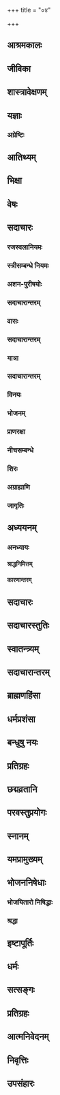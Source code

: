 +++
title = "०४"

+++

## आश्रमकालः
<div class="js_include " url="/kalpAntaram/static/smRtiH/manuH/vishvAsa_prastutiH/04/001_chaturtham_AyuSho.md"  newLevelForH1="4" title="None" > </div>


## जीविका
<div class="js_include " url="/kalpAntaram/static/smRtiH/manuH/vishvAsa_prastutiH/04/002_adroheNaiva_bhUtAnAm.md"  newLevelForH1="4" title="None" > </div>


<div class="js_include " url="/kalpAntaram/static/smRtiH/manuH/vishvAsa_prastutiH/04/003_yAtrAmAtraprasiddhy-arthaM_svaiH.md"  newLevelForH1="4" title="None" > </div>


<div class="js_include " url="/kalpAntaram/static/smRtiH/manuH/vishvAsa_prastutiH/04/004_RtAmRtAbhyA~n_jIvet.md"  newLevelForH1="4" title="None" > </div>

<div class="js_include " url="/kalpAntaram/static/smRtiH/manuH/vishvAsa_prastutiH/04/005_Rtam_unCha-shilam.md"  newLevelForH1="4" title="None" > </div>


<div class="js_include " url="/kalpAntaram/static/smRtiH/manuH/vishvAsa_prastutiH/04/006_satyAnRtan_tu.md"  newLevelForH1="4" title="None" > </div>


<div class="js_include " url="/kalpAntaram/static/smRtiH/manuH/vishvAsa_prastutiH/04/007_kusUla-dhAnyako_vA.md"  newLevelForH1="4" title="None" > </div>


<div class="js_include " url="/kalpAntaram/static/smRtiH/manuH/vishvAsa_prastutiH/04/008_chaturNAm_api.md"  newLevelForH1="4" title="None" > </div>


<div class="js_include " url="/kalpAntaram/static/smRtiH/manuH/vishvAsa_prastutiH/04/009_ShaT-karmaiko_bhavaty.md"  newLevelForH1="4" title="None" > </div>


<div class="js_include " url="/kalpAntaram/static/smRtiH/manuH/vishvAsa_prastutiH/04/010_vartayaMsh_cha.md"  newLevelForH1="4" title="None" > </div>


<div class="js_include " url="/kalpAntaram/static/smRtiH/manuH/vishvAsa_prastutiH/04/011_na_lokavRttam.md"  newLevelForH1="4" title="None" > </div>


<div class="js_include " url="/kalpAntaram/static/smRtiH/manuH/vishvAsa_prastutiH/04/012_santoSham_param.md"  newLevelForH1="4" title="None" > </div>


<div class="js_include " url="/kalpAntaram/static/smRtiH/manuH/vishvAsa_prastutiH/04/013_ato.anyatamayA.md"  newLevelForH1="4" title="None" > </div>


<div class="js_include " url="/kalpAntaram/static/smRtiH/manuH/vishvAsa_prastutiH/04/014_vedoditaM_svakam.md"  newLevelForH1="4" title="None" > </div>


<div class="js_include " url="/kalpAntaram/static/smRtiH/manuH/vishvAsa_prastutiH/04/015_nehetA-rthAn_prasangena.md"  newLevelForH1="4" title="None" > </div>


<div class="js_include " url="/kalpAntaram/static/smRtiH/manuH/vishvAsa_prastutiH/04/016_indriyArtheShu_sarveShu.md"  newLevelForH1="4" title="None" > </div>


<div class="js_include " url="/kalpAntaram/static/smRtiH/manuH/vishvAsa_prastutiH/04/017_sarvAn_parityajed.md"  newLevelForH1="4" title="None" > </div>


<div class="js_include " url="/kalpAntaram/static/smRtiH/manuH/vishvAsa_prastutiH/04/018_vayasaH_karmaNo.md"  newLevelForH1="4" title="None" > </div>


## शास्त्रावेक्षणम्
<div class="js_include " url="/kalpAntaram/static/smRtiH/manuH/vishvAsa_prastutiH/04/019_buddhi-vRddhi-karANy_Ashu.md"  newLevelForH1="4" title="None" > </div>


<div class="js_include " url="/kalpAntaram/static/smRtiH/manuH/vishvAsa_prastutiH/04/020_yathA_yathA.md"  newLevelForH1="4" title="None" > </div>


## यज्ञाः
<div class="js_include " url="/kalpAntaram/static/smRtiH/manuH/vishvAsa_prastutiH/04/021_RShiyajnan_devayajnam.md"  newLevelForH1="4" title="None" > </div>


<div class="js_include " url="/kalpAntaram/static/smRtiH/manuH/vishvAsa_prastutiH/04/022_etAn_eke.md"  newLevelForH1="4" title="None" > </div>


<div class="js_include " url="/kalpAntaram/static/smRtiH/manuH/vishvAsa_prastutiH/04/023_vAchy_eke.md"  newLevelForH1="4" title="None" > </div>


<div class="js_include " url="/kalpAntaram/static/smRtiH/manuH/vishvAsa_prastutiH/04/024_jnAnenaivA-pare_viprA.md"  newLevelForH1="4" title="None" > </div>


<div class="js_include " url="/kalpAntaram/static/smRtiH/manuH/vishvAsa_prastutiH/04/025_agnihotra~n_cha.md"  newLevelForH1="4" title="None" > </div>


### अग्रेष्टिः
<div class="js_include " url="/kalpAntaram/static/smRtiH/manuH/vishvAsa_prastutiH/04/026_sasyAnte_navasasyeShTyA.md"  newLevelForH1="4" title="None" > </div>


<div class="js_include " url="/kalpAntaram/static/smRtiH/manuH/vishvAsa_prastutiH/04/027_nA-niShTvA_navasasyeShTyA.md"  newLevelForH1="4" title="None" > </div>


<div class="js_include " url="/kalpAntaram/static/smRtiH/manuH/vishvAsa_prastutiH/04/028_navenA-narchitA_hy.md"  newLevelForH1="4" title="None" > </div>


## आतिथ्यम्
<div class="js_include " url="/kalpAntaram/static/smRtiH/manuH/vishvAsa_prastutiH/04/029_AsanAshana-shayyAbhir_adbhir.md"  newLevelForH1="4" title="None" > </div>


<div class="js_include " url="/kalpAntaram/static/smRtiH/manuH/vishvAsa_prastutiH/04/030_pAShANDino_vikarmasthAn.md"  newLevelForH1="4" title="None" > </div>


<div class="js_include " url="/kalpAntaram/static/smRtiH/manuH/vishvAsa_prastutiH/04/031_vedavidyA-vrata-snAtA~n_shrotriyAn.md"  newLevelForH1="4" title="None" > </div>


## भिक्षा
<div class="js_include " url="/kalpAntaram/static/smRtiH/manuH/vishvAsa_prastutiH/04/032_shaktito.apachamAnebhyo.md"  newLevelForH1="4" title="None" > </div>


<div class="js_include " url="/kalpAntaram/static/smRtiH/manuH/vishvAsa_prastutiH/04/033_rAjato_dhanam.md"  newLevelForH1="4" title="None" > </div>


## वेषः
<div class="js_include " url="/kalpAntaram/static/smRtiH/manuH/vishvAsa_prastutiH/04/034_na_sIdet.md"  newLevelForH1="4" title="None" > </div>


<div class="js_include " url="/kalpAntaram/static/smRtiH/manuH/vishvAsa_prastutiH/04/035_kLLiptakesha-nakha-shmashrur_dAntaH.md"  newLevelForH1="4" title="None" > </div>


<div class="js_include " url="/kalpAntaram/static/smRtiH/manuH/vishvAsa_prastutiH/04/036_vaiNavIn_dhArayed.md"  newLevelForH1="4" title="None" > </div>


## सदाचारः
<div class="js_include " url="/kalpAntaram/static/smRtiH/manuH/vishvAsa_prastutiH/04/037_nexetodyantam_Adityam.md"  newLevelForH1="4" title="None" > </div>


<div class="js_include " url="/kalpAntaram/static/smRtiH/manuH/vishvAsa_prastutiH/04/038_na_langhayed.md"  newLevelForH1="4" title="None" > </div>


<div class="js_include " url="/kalpAntaram/static/smRtiH/manuH/vishvAsa_prastutiH/04/039_mRda~N_gAm.md"  newLevelForH1="4" title="None" > </div>


### रजस्वलानियमः
<div class="js_include " url="/kalpAntaram/static/smRtiH/manuH/vishvAsa_prastutiH/04/040_nopagachChet_pramatto.md"  newLevelForH1="4" title="None" > </div>


<div class="js_include " url="/kalpAntaram/static/smRtiH/manuH/vishvAsa_prastutiH/04/041_rajasAbhiplutAn_nArIm.md"  newLevelForH1="4" title="None" > </div>


<div class="js_include " url="/kalpAntaram/static/smRtiH/manuH/vishvAsa_prastutiH/04/042_tAM_vivarjayatas.md"  newLevelForH1="4" title="None" > </div>


### स्त्रीसम्बन्धे नियमः
<div class="js_include " url="/kalpAntaram/static/smRtiH/manuH/vishvAsa_prastutiH/04/043_nA-shnIyAd_bhAryayA.md"  newLevelForH1="4" title="None" > </div>


<div class="js_include " url="/kalpAntaram/static/smRtiH/manuH/vishvAsa_prastutiH/04/044_nA-njayantIM_svake.md"  newLevelForH1="4" title="None" > </div>


### अशन-पुरीषयोः
<div class="js_include " url="/kalpAntaram/static/smRtiH/manuH/vishvAsa_prastutiH/04/045_nA-nnam_adyAd.md"  newLevelForH1="4" title="None" > </div>


<div class="js_include " url="/kalpAntaram/static/smRtiH/manuH/vishvAsa_prastutiH/04/046_na_phAlakRShTe.md"  newLevelForH1="4" title="None" > </div>


<div class="js_include " url="/kalpAntaram/static/smRtiH/manuH/vishvAsa_prastutiH/04/047_na_sa-sattveShu.md"  newLevelForH1="4" title="None" > </div>


<div class="js_include " url="/kalpAntaram/static/smRtiH/manuH/vishvAsa_prastutiH/04/048_vAyv-agni-vipram_Adityam.md"  newLevelForH1="4" title="None" > </div>


<div class="js_include " url="/kalpAntaram/static/smRtiH/manuH/vishvAsa_prastutiH/04/049_tiraskRtyochcharet_kAShTha-.md"  newLevelForH1="4" title="None" > </div>


<div class="js_include " url="/kalpAntaram/static/smRtiH/manuH/vishvAsa_prastutiH/04/050_mUtrochchAra-samutsargan_divA.md"  newLevelForH1="4" title="None" > </div>


<div class="js_include " url="/kalpAntaram/static/smRtiH/manuH/vishvAsa_prastutiH/04/051_ChAyAyAm_andhakAre.md"  newLevelForH1="4" title="None" > </div>


<div class="js_include " url="/kalpAntaram/static/smRtiH/manuH/vishvAsa_prastutiH/04/052_praty-agnim_prati-sUryam.md"  newLevelForH1="4" title="None" > </div>


### सदाचारान्तरम्
<div class="js_include " url="/kalpAntaram/static/smRtiH/manuH/vishvAsa_prastutiH/04/053_nA-gnim_mukhenopadhamen.md"  newLevelForH1="4" title="None" > </div>


<div class="js_include " url="/kalpAntaram/static/smRtiH/manuH/vishvAsa_prastutiH/04/054_adhastAn_nopadadhyAch.md"  newLevelForH1="4" title="None" > </div>


<div class="js_include " url="/kalpAntaram/static/smRtiH/manuH/vishvAsa_prastutiH/04/055_nA-shnIyAt_sandhivelAyAm.md"  newLevelForH1="4" title="None" > </div>


<div class="js_include " url="/kalpAntaram/static/smRtiH/manuH/vishvAsa_prastutiH/04/056_nA-psu_mUtram.md"  newLevelForH1="4" title="None" > </div>


<div class="js_include " url="/kalpAntaram/static/smRtiH/manuH/vishvAsa_prastutiH/04/057_naikaH_supyAch.md"  newLevelForH1="4" title="None" > </div>


<div class="js_include " url="/kalpAntaram/static/smRtiH/manuH/vishvAsa_prastutiH/04/058_agnyagAre_gavAm.md"  newLevelForH1="4" title="None" > </div>


<div class="js_include " url="/kalpAntaram/static/smRtiH/manuH/vishvAsa_prastutiH/04/059_na_vArayed.md"  newLevelForH1="4" title="None" > </div>


### वासः
<div class="js_include " url="/kalpAntaram/static/smRtiH/manuH/vishvAsa_prastutiH/04/060_nA-dharmike_vased.md"  newLevelForH1="4" title="None" > </div>


<div class="js_include " url="/kalpAntaram/static/smRtiH/manuH/vishvAsa_prastutiH/04/061_na_shUdrarAjye.md"  newLevelForH1="4" title="None" > </div>


### सदाचारान्तरम्
<div class="js_include " url="/kalpAntaram/static/smRtiH/manuH/vishvAsa_prastutiH/04/062_na_bhunjItoddhRta-sneham.md"  newLevelForH1="4" title="None" > </div>

<div class="js_include " url="/kalpAntaram/static/smRtiH/manuH/vishvAsa_prastutiH/04/063_na_kurvIta.md"  newLevelForH1="4" title="None" > </div>


<div class="js_include " url="/kalpAntaram/static/smRtiH/manuH/vishvAsa_prastutiH/04/064_na_nRtyed.md"  newLevelForH1="4" title="None" > </div>


<div class="js_include " url="/kalpAntaram/static/smRtiH/manuH/vishvAsa_prastutiH/04/065_na_pAdau.md"  newLevelForH1="4" title="None" > </div>


<div class="js_include " url="/kalpAntaram/static/smRtiH/manuH/vishvAsa_prastutiH/04/066_upAnahau_cha.md"  newLevelForH1="4" title="None" > </div>


### यात्रा
<div class="js_include " url="/kalpAntaram/static/smRtiH/manuH/vishvAsa_prastutiH/04/067_nA-vinItair_bhajed.md"  newLevelForH1="4" title="None" > </div>


<div class="js_include " url="/kalpAntaram/static/smRtiH/manuH/vishvAsa_prastutiH/04/068_vinItais_tu.md"  newLevelForH1="4" title="None" > </div>


### सदाचारान्तरम्
<div class="js_include " url="/kalpAntaram/static/smRtiH/manuH/vishvAsa_prastutiH/04/069_bAlAtapaH_pretadhUmo.md"  newLevelForH1="4" title="None" > </div>


<div class="js_include " url="/kalpAntaram/static/smRtiH/manuH/vishvAsa_prastutiH/04/070_na_mRl-loShTham.md"  newLevelForH1="4" title="None" > </div>


<div class="js_include " url="/kalpAntaram/static/smRtiH/manuH/vishvAsa_prastutiH/04/071_loShThamardI_tRNachChedI.md"  newLevelForH1="4" title="None" > </div>


### विनयः
<div class="js_include " url="/kalpAntaram/static/smRtiH/manuH/vishvAsa_prastutiH/04/072_na_vigarhya.md"  newLevelForH1="4" title="None" > </div>


<div class="js_include " url="/kalpAntaram/static/smRtiH/manuH/vishvAsa_prastutiH/04/073_advAreNa_cha.md"  newLevelForH1="4" title="None" > </div>


<div class="js_include " url="/kalpAntaram/static/smRtiH/manuH/vishvAsa_prastutiH/04/074_nA-xair_dIvyet.md"  newLevelForH1="4" title="None" > </div>


### भोजनम्
<div class="js_include " url="/kalpAntaram/static/smRtiH/manuH/vishvAsa_prastutiH/04/075_sarva~n_cha.md"  newLevelForH1="4" title="None" > </div>


<div class="js_include " url="/kalpAntaram/static/smRtiH/manuH/vishvAsa_prastutiH/04/076_Ardra-pAdas_tu.md"  newLevelForH1="4" title="None" > </div>


### प्राणरक्षा
<div class="js_include " url="/kalpAntaram/static/smRtiH/manuH/vishvAsa_prastutiH/04/077_achaxur_viShayam.md"  newLevelForH1="4" title="None" > </div>


<div class="js_include " url="/kalpAntaram/static/smRtiH/manuH/vishvAsa_prastutiH/04/078_adhitiShThen_na.md"  newLevelForH1="4" title="None" > </div>


### नीचसम्बन्धे
<div class="js_include " url="/kalpAntaram/static/smRtiH/manuH/vishvAsa_prastutiH/04/079_na_saMvasech.md"  newLevelForH1="4" title="None" > </div>


<div class="js_include " url="/kalpAntaram/static/smRtiH/manuH/vishvAsa_prastutiH/04/080_na_shUdrAya.md"  newLevelForH1="4" title="None" > </div>

<div class="js_include " url="/kalpAntaram/static/smRtiH/manuH/vishvAsa_prastutiH/04/081_yo_hy.md"  newLevelForH1="4" title="None" > </div>


### शिरः
<div class="js_include " url="/kalpAntaram/static/smRtiH/manuH/vishvAsa_prastutiH/04/082_na_saMhatAbhyAm.md"  newLevelForH1="4" title="None" > </div>

<div class="js_include " url="/kalpAntaram/static/smRtiH/manuH/vishvAsa_prastutiH/04/083_keshagrahAn_prahArAMsh.md"  newLevelForH1="4" title="None" > </div>


### अग्राह्याणि
<div class="js_include " url="/kalpAntaram/static/smRtiH/manuH/vishvAsa_prastutiH/04/084_na_rAjnaH.md"  newLevelForH1="4" title="None" > </div>


<div class="js_include " url="/kalpAntaram/static/smRtiH/manuH/vishvAsa_prastutiH/04/085_dashasUnA-sama~n_chakram.md"  newLevelForH1="4" title="None" > </div>


<div class="js_include " url="/kalpAntaram/static/smRtiH/manuH/vishvAsa_prastutiH/04/086_dasha_sUnAsahasrANi.md"  newLevelForH1="4" title="None" > </div>


<div class="js_include " url="/kalpAntaram/static/smRtiH/manuH/vishvAsa_prastutiH/04/087_yo_rAjnaH.md"  newLevelForH1="4" title="None" > </div>


<div class="js_include " url="/kalpAntaram/static/smRtiH/manuH/vishvAsa_prastutiH/04/088_tAmisram_andhatAmisram.md"  newLevelForH1="4" title="None" > </div>


<div class="js_include " url="/kalpAntaram/static/smRtiH/manuH/vishvAsa_prastutiH/04/089_sanjIvanam_mahAvIchim.md"  newLevelForH1="4" title="None" > </div>


<div class="js_include " url="/kalpAntaram/static/smRtiH/manuH/vishvAsa_prastutiH/04/090_lohashankum_RjISham.md"  newLevelForH1="4" title="None" > </div>


<div class="js_include " url="/kalpAntaram/static/smRtiH/manuH/vishvAsa_prastutiH/04/091_etad_vidanto.md"  newLevelForH1="4" title="None" > </div>


### जागृतिः
<div class="js_include " url="/kalpAntaram/static/smRtiH/manuH/vishvAsa_prastutiH/04/092_brAhme_muhUrte.md"  newLevelForH1="4" title="None" > </div>


<div class="js_include " url="/kalpAntaram/static/smRtiH/manuH/vishvAsa_prastutiH/04/093_utthAyAvashyaka~N_kRtvA.md"  newLevelForH1="4" title="None" > </div>


<div class="js_include " url="/kalpAntaram/static/smRtiH/manuH/vishvAsa_prastutiH/04/094_RShayo_dIrghasandhyatvAd.md"  newLevelForH1="4" title="None" > </div>


## अध्ययनम्
<div class="js_include " url="/kalpAntaram/static/smRtiH/manuH/vishvAsa_prastutiH/04/095_shrAvaNyAm_prauShThapadyAm.md"  newLevelForH1="4" title="None" > </div>


<div class="js_include " url="/kalpAntaram/static/smRtiH/manuH/vishvAsa_prastutiH/04/096_puShye_tu.md"  newLevelForH1="4" title="None" > </div>


<div class="js_include " url="/kalpAntaram/static/smRtiH/manuH/vishvAsa_prastutiH/04/097_yathAshAstran_tu.md"  newLevelForH1="4" title="None" > </div>


<div class="js_include " url="/kalpAntaram/static/smRtiH/manuH/vishvAsa_prastutiH/04/098_ata_Urdhvam.md"  newLevelForH1="4" title="None" > </div>


<div class="js_include " url="/kalpAntaram/static/smRtiH/manuH/vishvAsa_prastutiH/04/099_nA-vispaShTam_adhIyIta.md"  newLevelForH1="4" title="None" > </div>


<div class="js_include " url="/kalpAntaram/static/smRtiH/manuH/vishvAsa_prastutiH/04/100_yathoditena_vidhinA.md"  newLevelForH1="4" title="None" > </div>


### अनध्यायः
<div class="js_include " url="/kalpAntaram/static/smRtiH/manuH/vishvAsa_prastutiH/04/101_imAn_nityam.md"  newLevelForH1="4" title="None" > </div>


<div class="js_include " url="/kalpAntaram/static/smRtiH/manuH/vishvAsa_prastutiH/04/102_karNashrave.anile.md"  newLevelForH1="4" title="None" > </div>


<div class="js_include " url="/kalpAntaram/static/smRtiH/manuH/vishvAsa_prastutiH/04/103_vidyut-stanita-varSheShu_maholkAnAm.md"  newLevelForH1="4" title="None" > </div>


<div class="js_include " url="/kalpAntaram/static/smRtiH/manuH/vishvAsa_prastutiH/04/104_etAMs_tv.md"  newLevelForH1="4" title="None" > </div>


<div class="js_include " url="/kalpAntaram/static/smRtiH/manuH/vishvAsa_prastutiH/04/105_nirghAte_bhUmichalane.md"  newLevelForH1="4" title="None" > </div>


<div class="js_include " url="/kalpAntaram/static/smRtiH/manuH/vishvAsa_prastutiH/04/106_prAduShkRteShv_agniShu.md"  newLevelForH1="4" title="None" > </div>


<div class="js_include " url="/kalpAntaram/static/smRtiH/manuH/vishvAsa_prastutiH/04/107_nityAnadhyAya_eva.md"  newLevelForH1="4" title="None" > </div>


<div class="js_include " url="/kalpAntaram/static/smRtiH/manuH/vishvAsa_prastutiH/04/108_antargata-shave_grAme.md"  newLevelForH1="4" title="None" > </div>


#### श्राद्धनिमित्तम्
<div class="js_include " url="/kalpAntaram/static/smRtiH/manuH/vishvAsa_prastutiH/04/109_udake_madhyarAtre.md"  newLevelForH1="4" title="None" > </div>


<div class="js_include " url="/kalpAntaram/static/smRtiH/manuH/vishvAsa_prastutiH/04/110_pratigRhya_dvijo.md"  newLevelForH1="4" title="None" > </div>


<div class="js_include " url="/kalpAntaram/static/smRtiH/manuH/vishvAsa_prastutiH/04/111_yAvad_ekAnudiShTasya.md"  newLevelForH1="4" title="None" > </div>


#### कारणान्तरम्
<div class="js_include " url="/kalpAntaram/static/smRtiH/manuH/vishvAsa_prastutiH/04/112_shayAnaH_prauDha-pAdash.md"  newLevelForH1="4" title="None" > </div>


<div class="js_include " url="/kalpAntaram/static/smRtiH/manuH/vishvAsa_prastutiH/04/113_nIhAre_bANashabde.md"  newLevelForH1="4" title="None" > </div>


<div class="js_include " url="/kalpAntaram/static/smRtiH/manuH/vishvAsa_prastutiH/04/114_amAvAsyA_gurum.md"  newLevelForH1="4" title="None" > </div>


<div class="js_include " url="/kalpAntaram/static/smRtiH/manuH/vishvAsa_prastutiH/04/115_pAMsuvarShe_dishAm.md"  newLevelForH1="4" title="None" > </div>


<div class="js_include " url="/kalpAntaram/static/smRtiH/manuH/vishvAsa_prastutiH/04/116_nA-dhIyIta_shmashAnAnte.md"  newLevelForH1="4" title="None" > </div>


<div class="js_include " url="/kalpAntaram/static/smRtiH/manuH/vishvAsa_prastutiH/04/117_prANi_vA.md"  newLevelForH1="4" title="None" > </div>


<div class="js_include " url="/kalpAntaram/static/smRtiH/manuH/vishvAsa_prastutiH/04/118_chorair_upadrute.md"  newLevelForH1="4" title="None" > </div>


<div class="js_include " url="/kalpAntaram/static/smRtiH/manuH/vishvAsa_prastutiH/04/119_upAkarmaNi_chotsarge.md"  newLevelForH1="4" title="None" > </div>


<div class="js_include " url="/kalpAntaram/static/smRtiH/manuH/vishvAsa_prastutiH/04/120_nA-dhIyItA-shvam_ArUDho.md"  newLevelForH1="4" title="None" > </div>


<div class="js_include " url="/kalpAntaram/static/smRtiH/manuH/vishvAsa_prastutiH/04/121_na_vivAde.md"  newLevelForH1="4" title="None" > </div>


<div class="js_include " url="/kalpAntaram/static/smRtiH/manuH/vishvAsa_prastutiH/04/122_atithi~n_chA-nanujnApya.md"  newLevelForH1="4" title="None" > </div>


<div class="js_include " url="/kalpAntaram/static/smRtiH/manuH/vishvAsa_prastutiH/04/123_sAmadhvanAv_Rg-yajuShI.md"  newLevelForH1="4" title="None" > </div>


<div class="js_include " url="/kalpAntaram/static/smRtiH/manuH/vishvAsa_prastutiH/04/124_Rgvedo_deva-daivatyo.md"  newLevelForH1="4" title="None" > </div>


<div class="js_include " url="/kalpAntaram/static/smRtiH/manuH/vishvAsa_prastutiH/04/125_etad_vidvanto.md"  newLevelForH1="4" title="None" > </div>


<div class="js_include " url="/kalpAntaram/static/smRtiH/manuH/vishvAsa_prastutiH/04/126_pashu-maNDUka-mArjAra-_shva-sarpa-nakulAkhubhiH.md"  newLevelForH1="4" title="None" > </div>


<div class="js_include " url="/kalpAntaram/static/smRtiH/manuH/vishvAsa_prastutiH/04/127_dvAv_eva.md"  newLevelForH1="4" title="None" > </div>


## सदाचारः
<div class="js_include " url="/kalpAntaram/static/smRtiH/manuH/vishvAsa_prastutiH/04/128_amAvAsyAm_aShTamIm.md"  newLevelForH1="4" title="None" > </div>


<div class="js_include " url="/kalpAntaram/static/smRtiH/manuH/vishvAsa_prastutiH/04/129_na_snAnam.md"  newLevelForH1="4" title="None" > </div>


<div class="js_include " url="/kalpAntaram/static/smRtiH/manuH/vishvAsa_prastutiH/04/130_devatAnA~N_guro.md"  newLevelForH1="4" title="None" > </div>


<div class="js_include " url="/kalpAntaram/static/smRtiH/manuH/vishvAsa_prastutiH/04/131_madhyandine.ardharAtre.md"  newLevelForH1="4" title="None" > </div>


<div class="js_include " url="/kalpAntaram/static/smRtiH/manuH/vishvAsa_prastutiH/04/132_udvartanam_apasnAnam.md"  newLevelForH1="4" title="None" > </div>


<div class="js_include " url="/kalpAntaram/static/smRtiH/manuH/vishvAsa_prastutiH/04/133_vairiNan_nopaseveta.md"  newLevelForH1="4" title="None" > </div>


<div class="js_include " url="/kalpAntaram/static/smRtiH/manuH/vishvAsa_prastutiH/04/134_na_hIdRsham.md"  newLevelForH1="4" title="None" > </div>


<div class="js_include " url="/kalpAntaram/static/smRtiH/manuH/vishvAsa_prastutiH/04/135_xatriya~n_chaiva.md"  newLevelForH1="4" title="None" > </div>


<div class="js_include " url="/kalpAntaram/static/smRtiH/manuH/vishvAsa_prastutiH/04/136_etat_trayam.md"  newLevelForH1="4" title="None" > </div>


<div class="js_include " url="/kalpAntaram/static/smRtiH/manuH/vishvAsa_prastutiH/04/137_nAtmAnam_avamanyeta.md"  newLevelForH1="4" title="None" > </div>


<div class="js_include " url="/kalpAntaram/static/smRtiH/manuH/vishvAsa_prastutiH/04/138_satyam_brUyAt.md"  newLevelForH1="4" title="None" > </div>


<div class="js_include " url="/kalpAntaram/static/smRtiH/manuH/vishvAsa_prastutiH/04/139_bhadram_bhadram.md"  newLevelForH1="4" title="None" > </div>


<div class="js_include " url="/kalpAntaram/static/smRtiH/manuH/vishvAsa_prastutiH/04/140_nA-tikalyan_nA-tisAyam.md"  newLevelForH1="4" title="None" > </div>


<div class="js_include " url="/kalpAntaram/static/smRtiH/manuH/vishvAsa_prastutiH/04/141_hInAngAn_atiriktAngAn.md"  newLevelForH1="4" title="None" > </div>


<div class="js_include " url="/kalpAntaram/static/smRtiH/manuH/vishvAsa_prastutiH/04/142_na_spRshet.md"  newLevelForH1="4" title="None" > </div>


<div class="js_include " url="/kalpAntaram/static/smRtiH/manuH/vishvAsa_prastutiH/04/143_spRShTvaitAn_ashuchir.md"  newLevelForH1="4" title="None" > </div>


<div class="js_include " url="/kalpAntaram/static/smRtiH/manuH/vishvAsa_prastutiH/04/144_anAturaH_svAni.md"  newLevelForH1="4" title="None" > </div>


<div class="js_include " url="/kalpAntaram/static/smRtiH/manuH/vishvAsa_prastutiH/04/145_mangalAchArayuktaH_syAt.md"  newLevelForH1="4" title="None" > </div>


<div class="js_include " url="/kalpAntaram/static/smRtiH/manuH/vishvAsa_prastutiH/04/146_mangalAchArayuktAnAn_nityam.md"  newLevelForH1="4" title="None" > </div>


<div class="js_include " url="/kalpAntaram/static/smRtiH/manuH/vishvAsa_prastutiH/04/147_vedam_evA-bhyasen.md"  newLevelForH1="4" title="None" > </div>


<div class="js_include " url="/kalpAntaram/static/smRtiH/manuH/vishvAsa_prastutiH/04/148_vedAbhyAsena_satatam.md"  newLevelForH1="4" title="None" > </div>


<div class="js_include " url="/kalpAntaram/static/smRtiH/manuH/vishvAsa_prastutiH/04/149_paurvikIM_saMsmaran.md"  newLevelForH1="4" title="None" > </div>


<div class="js_include " url="/kalpAntaram/static/smRtiH/manuH/vishvAsa_prastutiH/04/150_sAvitrA~n_shAntihomAMsh.md"  newLevelForH1="4" title="None" > </div>


<div class="js_include " url="/kalpAntaram/static/smRtiH/manuH/vishvAsa_prastutiH/04/151_dUrAd_AvasathAn.md"  newLevelForH1="4" title="None" > </div>


<div class="js_include " url="/kalpAntaram/static/smRtiH/manuH/vishvAsa_prastutiH/04/152_maitram_prasAdhanam.md"  newLevelForH1="4" title="None" > </div>


<div class="js_include " url="/kalpAntaram/static/smRtiH/manuH/vishvAsa_prastutiH/04/153_daivatAny_abhigachChet.md"  newLevelForH1="4" title="None" > </div>


<div class="js_include " url="/kalpAntaram/static/smRtiH/manuH/vishvAsa_prastutiH/04/154_abhivAdayed_vRddhAMsh.md"  newLevelForH1="4" title="None" > </div>


## सदाचारस्तुतिः
<div class="js_include " url="/kalpAntaram/static/smRtiH/manuH/vishvAsa_prastutiH/04/155_shruti-smRty-uditaM_samya~N.md"  newLevelForH1="4" title="None" > </div>


<div class="js_include " url="/kalpAntaram/static/smRtiH/manuH/vishvAsa_prastutiH/04/156_AchArAl_labhate.md"  newLevelForH1="4" title="None" > </div>


<div class="js_include " url="/kalpAntaram/static/smRtiH/manuH/vishvAsa_prastutiH/04/157_dur-AchAro_hi.md"  newLevelForH1="4" title="None" > </div>


<div class="js_include " url="/kalpAntaram/static/smRtiH/manuH/vishvAsa_prastutiH/04/158_sarvalaxaNa-hIno.api.md"  newLevelForH1="4" title="None" > </div>


## स्वातन्त्र्यम्
<div class="js_include " url="/kalpAntaram/static/smRtiH/manuH/vishvAsa_prastutiH/04/159_yad_yat.md"  newLevelForH1="4" title="None" > </div>


<div class="js_include " url="/kalpAntaram/static/smRtiH/manuH/vishvAsa_prastutiH/04/160_sarvam_paravasham.md"  newLevelForH1="4" title="None" > </div>


<div class="js_include " url="/kalpAntaram/static/smRtiH/manuH/vishvAsa_prastutiH/04/161_yat_karma.md"  newLevelForH1="4" title="None" > </div>


## सदाचारान्तरम्
<div class="js_include " url="/kalpAntaram/static/smRtiH/manuH/vishvAsa_prastutiH/04/162_AchArya~n_cha.md"  newLevelForH1="4" title="None" > </div>


<div class="js_include " url="/kalpAntaram/static/smRtiH/manuH/vishvAsa_prastutiH/04/163_nAstikyaM_vedanindAm.md"  newLevelForH1="4" title="None" > </div>


<div class="js_include " url="/kalpAntaram/static/smRtiH/manuH/vishvAsa_prastutiH/04/164_parasya_daNDam.md"  newLevelForH1="4" title="None" > </div>


## ब्राह्मणहिंसा
<div class="js_include " url="/kalpAntaram/static/smRtiH/manuH/vishvAsa_prastutiH/04/165_brAhmaNAyA-vagurya_eva.md"  newLevelForH1="4" title="None" > </div>


<div class="js_include " url="/kalpAntaram/static/smRtiH/manuH/vishvAsa_prastutiH/04/166_tADayitvA_tRNenA-pi.md"  newLevelForH1="4" title="None" > </div>


<div class="js_include " url="/kalpAntaram/static/smRtiH/manuH/vishvAsa_prastutiH/04/167_ayudhyamAnasyotpAdya_brAhmaNasyA-sRg.md"  newLevelForH1="4" title="None" > </div>


<div class="js_include " url="/kalpAntaram/static/smRtiH/manuH/vishvAsa_prastutiH/04/168_shoNitaM_yAvataH.md"  newLevelForH1="4" title="None" > </div>


<div class="js_include " url="/kalpAntaram/static/smRtiH/manuH/vishvAsa_prastutiH/04/169_na_kadA.md"  newLevelForH1="4" title="None" > </div>


## धर्मप्रशंसा
<div class="js_include " url="/kalpAntaram/static/smRtiH/manuH/vishvAsa_prastutiH/04/170_adhArmiko_naro.md"  newLevelForH1="4" title="None" > </div>


<div class="js_include " url="/kalpAntaram/static/smRtiH/manuH/vishvAsa_prastutiH/04/171_na_sIdann.md"  newLevelForH1="4" title="None" > </div>


<div class="js_include " url="/kalpAntaram/static/smRtiH/manuH/vishvAsa_prastutiH/04/172_nA-dharmash_charito.md"  newLevelForH1="4" title="None" > </div>


<div class="js_include " url="/kalpAntaram/static/smRtiH/manuH/vishvAsa_prastutiH/04/173_yadi_nAtmani.md"  newLevelForH1="4" title="None" > </div>


<div class="js_include " url="/kalpAntaram/static/smRtiH/manuH/vishvAsa_prastutiH/04/174_adharmeNaidhate_tAvat.md"  newLevelForH1="4" title="None" > </div>


<div class="js_include " url="/kalpAntaram/static/smRtiH/manuH/vishvAsa_prastutiH/04/175_satya-dharmAryavRtteShu_shauche.md"  newLevelForH1="4" title="None" > </div>


<div class="js_include " url="/kalpAntaram/static/smRtiH/manuH/vishvAsa_prastutiH/04/176_parityajed_artha-kAmau.md"  newLevelForH1="4" title="None" > </div>


<div class="js_include " url="/kalpAntaram/static/smRtiH/manuH/vishvAsa_prastutiH/04/177_na_pANi-pAda-chapalo.md"  newLevelForH1="4" title="None" > </div>


## बन्धुषु नयः
<div class="js_include " url="/kalpAntaram/static/smRtiH/manuH/vishvAsa_prastutiH/04/178_yenA-sya_pitaro.md"  newLevelForH1="4" title="None" > </div>


<div class="js_include " url="/kalpAntaram/static/smRtiH/manuH/vishvAsa_prastutiH/04/179_Rtvik-purohitAchAryair_mAtulAtithi-saMshritaiH.md"  newLevelForH1="4" title="None" > </div>

<div class="js_include " url="/kalpAntaram/static/smRtiH/manuH/vishvAsa_prastutiH/04/180_mAtA-pitRbhyA~n_jAmIbhir.md"  newLevelForH1="4" title="None" > </div>


<div class="js_include " url="/kalpAntaram/static/smRtiH/manuH/vishvAsa_prastutiH/04/181_etair_vivAdAn.md"  newLevelForH1="4" title="None" > </div>


<div class="js_include " url="/kalpAntaram/static/smRtiH/manuH/vishvAsa_prastutiH/04/182_AchAryo_brahmalokeshaH.md"  newLevelForH1="4" title="None" > </div>

<div class="js_include " url="/kalpAntaram/static/smRtiH/manuH/vishvAsa_prastutiH/04/183_jAmayo.apsarasAm.md"  newLevelForH1="4" title="None" > </div>

<div class="js_include " url="/kalpAntaram/static/smRtiH/manuH/vishvAsa_prastutiH/04/184_AkAsheshAs_tu.md"  newLevelForH1="4" title="None" > </div>


<div class="js_include " url="/kalpAntaram/static/smRtiH/manuH/vishvAsa_prastutiH/04/185_ChAyA_svo.md"  newLevelForH1="4" title="None" > </div>


## प्रतिग्रहः
<div class="js_include " url="/kalpAntaram/static/smRtiH/manuH/vishvAsa_prastutiH/04/186_pratigraha-samartho.api.md"  newLevelForH1="4" title="None" > </div>


<div class="js_include " url="/kalpAntaram/static/smRtiH/manuH/vishvAsa_prastutiH/04/187_na_dravyANAm.md"  newLevelForH1="4" title="None" > </div>


<div class="js_include " url="/kalpAntaram/static/smRtiH/manuH/vishvAsa_prastutiH/04/188_hiraNyam_bhUmim.md"  newLevelForH1="4" title="None" > </div>


<div class="js_include " url="/kalpAntaram/static/smRtiH/manuH/vishvAsa_prastutiH/04/189_hiraNyam_Ayur.md"  newLevelForH1="4" title="None" > </div>


<div class="js_include " url="/kalpAntaram/static/smRtiH/manuH/vishvAsa_prastutiH/04/190_atapAs_tv.md"  newLevelForH1="4" title="None" > </div>


<div class="js_include " url="/kalpAntaram/static/smRtiH/manuH/vishvAsa_prastutiH/04/191_tasmAd_avidvAn.md"  newLevelForH1="4" title="None" > </div>


<div class="js_include " url="/kalpAntaram/static/smRtiH/manuH/vishvAsa_prastutiH/04/192_na_vAry.md"  newLevelForH1="4" title="None" > </div>

<div class="js_include " url="/kalpAntaram/static/smRtiH/manuH/vishvAsa_prastutiH/04/193_triShv_apy.md"  newLevelForH1="4" title="None" > </div>


<div class="js_include " url="/kalpAntaram/static/smRtiH/manuH/vishvAsa_prastutiH/04/194_yathA_plavenaupalena.md"  newLevelForH1="4" title="None" > </div>


<div class="js_include " url="/kalpAntaram/static/smRtiH/manuH/vishvAsa_prastutiH/04/195_dharmadhvajI_sadA.md"  newLevelForH1="4" title="None" > </div>


<div class="js_include " url="/kalpAntaram/static/smRtiH/manuH/vishvAsa_prastutiH/04/196_adho-dRShTir_naiShkRtikaH.md"  newLevelForH1="4" title="None" > </div>


<div class="js_include " url="/kalpAntaram/static/smRtiH/manuH/vishvAsa_prastutiH/04/197_ye_bakavratino.md"  newLevelForH1="4" title="None" > </div>


## छद्मव्रतानि
<div class="js_include " url="/kalpAntaram/static/smRtiH/manuH/vishvAsa_prastutiH/04/198_na_dharmasyA-padeshena.md"  newLevelForH1="4" title="None" > </div>


<div class="js_include " url="/kalpAntaram/static/smRtiH/manuH/vishvAsa_prastutiH/04/199_pretyeha_chedRshA.md"  newLevelForH1="4" title="None" > </div>


<div class="js_include " url="/kalpAntaram/static/smRtiH/manuH/vishvAsa_prastutiH/04/200_alingI_lingiveSheNa.md"  newLevelForH1="4" title="None" > </div>


## परवस्तुप्रयोगः
<div class="js_include " url="/kalpAntaram/static/smRtiH/manuH/vishvAsa_prastutiH/04/201_parakIyanipAneShu_na.md"  newLevelForH1="4" title="None" > </div>


<div class="js_include " url="/kalpAntaram/static/smRtiH/manuH/vishvAsa_prastutiH/04/202_yAna-shayyAsanAny_asya.md"  newLevelForH1="4" title="None" > </div>


## स्नानम्
<div class="js_include " url="/kalpAntaram/static/smRtiH/manuH/vishvAsa_prastutiH/04/203_nadIShu_devakhAteShu.md"  newLevelForH1="4" title="None" > </div>


## यमप्रामुख्यम्
<div class="js_include " url="/kalpAntaram/static/smRtiH/manuH/vishvAsa_prastutiH/04/204_yamAn_seveta.md"  newLevelForH1="4" title="None" > </div>


## भोजननिषेधाः
### भोजयितारो निषिद्धाः
<div class="js_include " url="/kalpAntaram/static/smRtiH/manuH/vishvAsa_prastutiH/04/205_nA-shrotriya-tate_yajne.md"  newLevelForH1="4" title="None" > </div>


<div class="js_include " url="/kalpAntaram/static/smRtiH/manuH/vishvAsa_prastutiH/04/206_ashlIkam_etat.md"  newLevelForH1="4" title="None" > </div>


<div class="js_include " url="/kalpAntaram/static/smRtiH/manuH/vishvAsa_prastutiH/04/207_matta-kruddhAturANA~n_cha.md"  newLevelForH1="4" title="None" > </div>


<div class="js_include " url="/kalpAntaram/static/smRtiH/manuH/vishvAsa_prastutiH/04/208_bhrUNaghnAvexita~n_chaiva.md"  newLevelForH1="4" title="None" > </div>


<div class="js_include " url="/kalpAntaram/static/smRtiH/manuH/vishvAsa_prastutiH/04/209_gavA_chA-nnam.md"  newLevelForH1="4" title="None" > </div>


<div class="js_include " url="/kalpAntaram/static/smRtiH/manuH/vishvAsa_prastutiH/04/210_stena-gAyanayosh_chA-nnam.md"  newLevelForH1="4" title="None" > </div>


<div class="js_include " url="/kalpAntaram/static/smRtiH/manuH/vishvAsa_prastutiH/04/211_abhishastasya_ShaNDhasya.md"  newLevelForH1="4" title="None" > </div>


<div class="js_include " url="/kalpAntaram/static/smRtiH/manuH/vishvAsa_prastutiH/04/212_chikitsakasya_mRgayoH.md"  newLevelForH1="4" title="None" > </div>


<div class="js_include " url="/kalpAntaram/static/smRtiH/manuH/vishvAsa_prastutiH/04/213_anarchitaM_vRthA-mAMsam.md"  newLevelForH1="4" title="None" > </div>


<div class="js_include " url="/kalpAntaram/static/smRtiH/manuH/vishvAsa_prastutiH/04/214_pishunAnRtinosh_chA-nnam.md"  newLevelForH1="4" title="None" > </div>


<div class="js_include " url="/kalpAntaram/static/smRtiH/manuH/vishvAsa_prastutiH/04/215_karmArasya_niShAdasya.md"  newLevelForH1="4" title="None" > </div>


<div class="js_include " url="/kalpAntaram/static/smRtiH/manuH/vishvAsa_prastutiH/04/216_shva-vatAM_shauNDikAnAm.md"  newLevelForH1="4" title="None" > </div>


<div class="js_include " url="/kalpAntaram/static/smRtiH/manuH/vishvAsa_prastutiH/04/217_mRShyanti_ye.md"  newLevelForH1="4" title="None" > </div>


<div class="js_include " url="/kalpAntaram/static/smRtiH/manuH/vishvAsa_prastutiH/04/218_rAjAnnan_teja.md"  newLevelForH1="4" title="None" > </div>


<div class="js_include " url="/kalpAntaram/static/smRtiH/manuH/vishvAsa_prastutiH/04/219_kArukAnnam_prajAm.md"  newLevelForH1="4" title="None" > </div>


<div class="js_include " url="/kalpAntaram/static/smRtiH/manuH/vishvAsa_prastutiH/04/220_pUya~n_chikitsakasyA-nnam.md"  newLevelForH1="4" title="None" > </div>


<div class="js_include " url="/kalpAntaram/static/smRtiH/manuH/vishvAsa_prastutiH/04/221_ya_ete.md"  newLevelForH1="4" title="None" > </div>


<div class="js_include " url="/kalpAntaram/static/smRtiH/manuH/vishvAsa_prastutiH/04/222_bhuktvAto.anyatamasyA-nnam.md"  newLevelForH1="4" title="None" > </div>


<div class="js_include " url="/kalpAntaram/static/smRtiH/manuH/vishvAsa_prastutiH/04/223_nA-dyAch_ChUdrasya.md"  newLevelForH1="4" title="None" > </div>


### श्रद्धा
<div class="js_include " url="/kalpAntaram/static/smRtiH/manuH/vishvAsa_prastutiH/04/224_shrotriyasya_kadaryasya.md"  newLevelForH1="4" title="None" > </div>


<div class="js_include " url="/kalpAntaram/static/smRtiH/manuH/vishvAsa_prastutiH/04/225_tAn_prajApatir.md"  newLevelForH1="4" title="None" > </div>


## इष्टापूर्तिः
<div class="js_include " url="/kalpAntaram/static/smRtiH/manuH/vishvAsa_prastutiH/04/226_shraddhayeShTa~n_cha.md"  newLevelForH1="4" title="None" > </div>


<div class="js_include " url="/kalpAntaram/static/smRtiH/manuH/vishvAsa_prastutiH/04/227_dAnadharman_niSheveta.md"  newLevelForH1="4" title="None" > </div>


<div class="js_include " url="/kalpAntaram/static/smRtiH/manuH/vishvAsa_prastutiH/04/228_yat_kim.md"  newLevelForH1="4" title="None" > </div>


<div class="js_include " url="/kalpAntaram/static/smRtiH/manuH/vishvAsa_prastutiH/04/229_vAridas_tRptim.md"  newLevelForH1="4" title="None" > </div>


<div class="js_include " url="/kalpAntaram/static/smRtiH/manuH/vishvAsa_prastutiH/04/230_bhUmido_bhUmim.md"  newLevelForH1="4" title="None" > </div>


<div class="js_include " url="/kalpAntaram/static/smRtiH/manuH/vishvAsa_prastutiH/04/231_vAsodash_chandrasAlokyam.md"  newLevelForH1="4" title="None" > </div>


<div class="js_include " url="/kalpAntaram/static/smRtiH/manuH/vishvAsa_prastutiH/04/232_yAna-shayyA-prado_bhAryAm.md"  newLevelForH1="4" title="None" > </div>


<div class="js_include " url="/kalpAntaram/static/smRtiH/manuH/vishvAsa_prastutiH/04/233_sarveShAm_eva.md"  newLevelForH1="4" title="None" > </div>


<div class="js_include " url="/kalpAntaram/static/smRtiH/manuH/vishvAsa_prastutiH/04/234_yena_yena.md"  newLevelForH1="4" title="None" > </div>


<div class="js_include " url="/kalpAntaram/static/smRtiH/manuH/vishvAsa_prastutiH/04/235_yo.architam.md"  newLevelForH1="4" title="None" > </div>


<div class="js_include " url="/kalpAntaram/static/smRtiH/manuH/vishvAsa_prastutiH/04/236_na_vismayeta.md"  newLevelForH1="4" title="None" > </div>


<div class="js_include " url="/kalpAntaram/static/smRtiH/manuH/vishvAsa_prastutiH/04/237_yajno.anRtena.md"  newLevelForH1="4" title="None" > </div>


## धर्मः
<div class="js_include " url="/kalpAntaram/static/smRtiH/manuH/vishvAsa_prastutiH/04/238_dharmaM_shanaiH.md"  newLevelForH1="4" title="None" > </div>


<div class="js_include " url="/kalpAntaram/static/smRtiH/manuH/vishvAsa_prastutiH/04/239_nA-mutra_hi.md"  newLevelForH1="4" title="None" > </div>


<div class="js_include " url="/kalpAntaram/static/smRtiH/manuH/vishvAsa_prastutiH/04/240_ekaH_prajAyate.md"  newLevelForH1="4" title="None" > </div>


<div class="js_include " url="/kalpAntaram/static/smRtiH/manuH/vishvAsa_prastutiH/04/241_mRtaM_sharIram.md"  newLevelForH1="4" title="None" > </div>


<div class="js_include " url="/kalpAntaram/static/smRtiH/manuH/vishvAsa_prastutiH/04/242_tasmAd_dharmam.md"  newLevelForH1="4" title="None" > </div>


<div class="js_include " url="/kalpAntaram/static/smRtiH/manuH/vishvAsa_prastutiH/04/243_dharma-pradhAnam_puruSham.md"  newLevelForH1="4" title="None" > </div>


## सत्सङ्गः
<div class="js_include " url="/kalpAntaram/static/smRtiH/manuH/vishvAsa_prastutiH/04/244_uttamair_uttamair.md"  newLevelForH1="4" title="None" > </div>


<div class="js_include " url="/kalpAntaram/static/smRtiH/manuH/vishvAsa_prastutiH/04/245_uttamAn_uttamAn.md"  newLevelForH1="4" title="None" > </div>


<div class="js_include " url="/kalpAntaram/static/smRtiH/manuH/vishvAsa_prastutiH/04/246_dRDhakArI_mRdur.md"  newLevelForH1="4" title="None" > </div>


## प्रतिग्रहः
<div class="js_include " url="/kalpAntaram/static/smRtiH/manuH/vishvAsa_prastutiH/04/247_edhaudakam_mUla-phalam.md"  newLevelForH1="4" title="None" > </div>


<div class="js_include " url="/kalpAntaram/static/smRtiH/manuH/vishvAsa_prastutiH/04/248_AhRtAbhyudyatAm_bhixAm.md"  newLevelForH1="4" title="None" > </div>


<div class="js_include " url="/kalpAntaram/static/smRtiH/manuH/vishvAsa_prastutiH/04/249_nA-shnanti_pitaras.md"  newLevelForH1="4" title="None" > </div>


<div class="js_include " url="/kalpAntaram/static/smRtiH/manuH/vishvAsa_prastutiH/04/250_shayyA~N_gRhAn.md"  newLevelForH1="4" title="None" > </div>


<div class="js_include " url="/kalpAntaram/static/smRtiH/manuH/vishvAsa_prastutiH/04/251_gurUn_bhRtyAMsh.md"  newLevelForH1="4" title="None" > </div>


<div class="js_include " url="/kalpAntaram/static/smRtiH/manuH/vishvAsa_prastutiH/04/252_guruShu_tv.md"  newLevelForH1="4" title="None" > </div>


<div class="js_include " url="/kalpAntaram/static/smRtiH/manuH/vishvAsa_prastutiH/04/253_ArdhikaH_kulamitram.md"  newLevelForH1="4" title="None" > </div>


## आत्मनिवेदनम्
<div class="js_include " url="/kalpAntaram/static/smRtiH/manuH/vishvAsa_prastutiH/04/254_yAdRsho.asya.md"  newLevelForH1="4" title="None" > </div>


<div class="js_include " url="/kalpAntaram/static/smRtiH/manuH/vishvAsa_prastutiH/04/255_yo.anyathA.md"  newLevelForH1="4" title="None" > </div>


<div class="js_include " url="/kalpAntaram/static/smRtiH/manuH/vishvAsa_prastutiH/04/256_vAchy_arthA.md"  newLevelForH1="4" title="None" > </div>


## निवृत्तिः
<div class="js_include " url="/kalpAntaram/static/smRtiH/manuH/vishvAsa_prastutiH/04/257_maharShi-pitR-devAnA~N_gatvAnRNyam.md"  newLevelForH1="4" title="None" > </div>


<div class="js_include " url="/kalpAntaram/static/smRtiH/manuH/vishvAsa_prastutiH/04/258_ekAkI_chintayen.md"  newLevelForH1="4" title="None" > </div>


## उपसंहारः
<div class="js_include " url="/kalpAntaram/static/smRtiH/manuH/vishvAsa_prastutiH/04/259_eShoditA_gRhasthasya.md"  newLevelForH1="4" title="None" > </div>


<div class="js_include " url="/kalpAntaram/static/smRtiH/manuH/vishvAsa_prastutiH/04/260_anena_vipro.md"  newLevelForH1="4" title="None" > </div>

